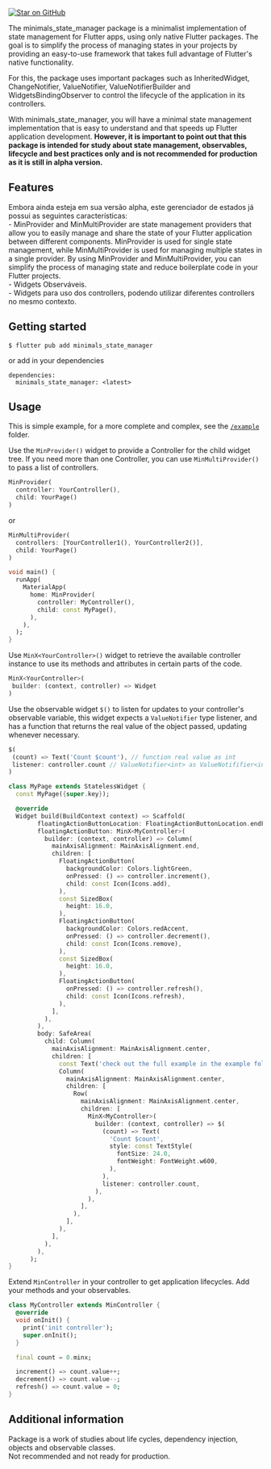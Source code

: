 [![Star on GitHub](https://img.shields.io/github/stars/kauemurakami/minimals_state_manager.svg?style=flat&logo=github&colorB=deeppink&label=stars)](https://github.com/kauemurakami/minimals_state_manager)  

  The minimals_state_manager package is a minimalist implementation of state management for Flutter apps, using only native Flutter packages. The goal is to simplify the process of managing states in your projects by providing an easy-to-use framework that takes full advantage of Flutter's native functionality.  

  For this, the package uses important packages such as InheritedWidget, ChangeNotifier, ValueNotifier, ValueNotifierBuilder and WidgetsBindingObserver to control the lifecycle of the application in its controllers.  

  With minimals_state_manager, you will have a minimal state management implementation that is easy to understand and that speeds up Flutter application development. **However, it is important to point out that this package is intended for study about state management, observables, lifecycle and best practices only and is not recommended for production as it is still in alpha version.**  

## Features
Embora ainda esteja em sua versão alpha, este gerenciador de estados já possui as seguintes características:  
    - MinProvider and MinMultiProvider are state management providers that allow you to easily manage and share the state of your Flutter application between different components. MinProvider is used for single state management, while MinMultiProvider is used for managing multiple states in a single provider. By using MinProvider and MinMultiProvider, you can simplify the process of managing state and reduce boilerplate code in your Flutter projects.  
    - Widgets Observáveis.  
    - Widgets para uso dos controllers, podendo utilizar diferentes controllers no mesmo contexto.  

## Getting started

```
$ flutter pub add minimals_state_manager
```
or add in your dependencies
```
dependencies:
  minimals_state_manager: <latest>
```

## Usage

This is simple example, for a more complete and complex, see the [`/example`](https://github.com/kauemurakami/minimals_state_manager/tree/main/example) folder.

Use the `MinProvider()` widget to provide a Controller for the child widget tree. If you need more than one Controller, you can use `MinMultiProvider()` to pass a list of controllers. 

```dart
MinProvider(
  controller: YourController(),
  child: YourPage()
)
```
or
```dart
MinMultiProvider(
  controllers: [YourController1(), YourController2()],
  child: YourPage()
)
```

```dart
void main() {
  runApp(
    MaterialApp(
      home: MinProvider(
        controller: MyController(), 
        child: const MyPage(),
      ),
    ),
  );
}

```
Use `MinX<YourController>()` widget to retrieve the available controller instance to use its methods and attributes in certain parts of the code.
```dart
MinX<YourController>(
 builder: (context, controller) => Widget
)
```
Use the observable widget `$()` to listen for updates to your controller's observable variable, this widget expects a `ValueNotifier` type listener, and has a function that returns the real value of the object passed, updating whenever necessary.
```dart
$(
 (count) => Text('Count $count'), // function real value as int
 listener: controller.count // ValueNotifier<int> as ValueNotififier<int>
)
```
```dart
class MyPage extends StatelessWidget {
  const MyPage({super.key});

  @override
  Widget build(BuildContext context) => Scaffold(
        floatingActionButtonLocation: FloatingActionButtonLocation.endFloat,
        floatingActionButton: MinX<MyController>(
          builder: (context, controller) => Column(
            mainAxisAlignment: MainAxisAlignment.end,
            children: [
              FloatingActionButton(
                backgroundColor: Colors.lightGreen,
                onPressed: () => controller.increment(),
                child: const Icon(Icons.add),
              ),
              const SizedBox(
                height: 16.0,
              ),
              FloatingActionButton(
                backgroundColor: Colors.redAccent,
                onPressed: () => controller.decrement(),
                child: const Icon(Icons.remove),
              ),
              const SizedBox(
                height: 16.0,
              ),
              FloatingActionButton(
                onPressed: () => controller.refresh(),
                child: const Icon(Icons.refresh),
              ),
            ],
          ),
        ),
        body: SafeArea(
          child: Column(
            mainAxisAlignment: MainAxisAlignment.center,
            children: [
              const Text('check out the full example in the example folder'),
              Column(
                mainAxisAlignment: MainAxisAlignment.center,
                children: [
                  Row(
                    mainAxisAlignment: MainAxisAlignment.center,
                    children: [
                      MinX<MyController>(
                        builder: (context, controller) => $(
                          (count) => Text(
                            'Count $count',
                            style: const TextStyle(
                              fontSize: 24.0,
                              fontWeight: FontWeight.w600,
                            ),
                          ),
                          listener: controller.count,
                        ),
                      ),
                    ],
                  ),
                ],
              ),
            ],
          ),
        ),
      );
}
```

Extend `MinController` in your controller to get application lifecycles.
Add your methods and your observables.
```dart
class MyController extends MinController {
  @override
  void onInit() {
    print('init controller');
    super.onInit();
  }

  final count = 0.minx;

  increment() => count.value++;
  decrement() => count.value--;
  refresh() => count.value = 0;
}

```

## Additional information

Package is a work of studies about life cycles, dependency injection, objects and observable classes.  
Not recommended and not ready for production.